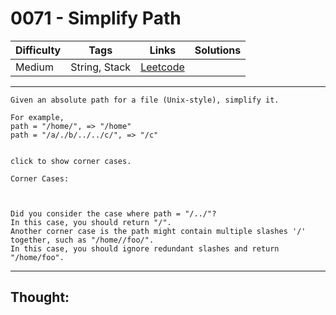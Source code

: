 # 0071 - Simplify Path

Difficulty  | Tags | Links | Solutions
----------- | ---- | ----- | -----
Medium | String, Stack | [Leetcode](https://leetcode.com/problems/simplify-path/description/) |


-----------

```
Given an absolute path for a file (Unix-style), simplify it.

For example,
path = "/home/", => "/home"
path = "/a/./b/../../c/", => "/c"


click to show corner cases.

Corner Cases:



Did you consider the case where path = "/../"?
In this case, you should return "/".
Another corner case is the path might contain multiple slashes '/' together, such as "/home//foo/".
In this case, you should ignore redundant slashes and return "/home/foo".
```

-----------

## Thought:
